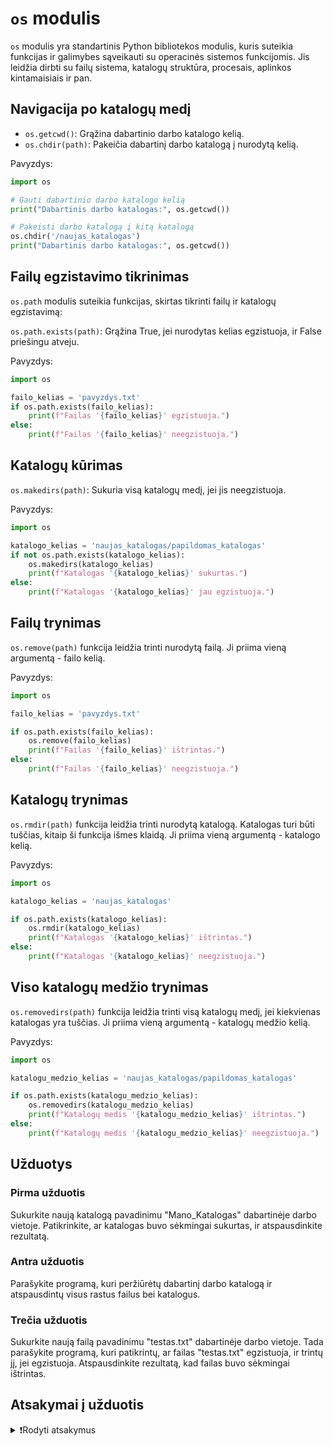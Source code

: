 # `os` modulis

`os` modulis yra standartinis Python bibliotekos modulis, kuris suteikia funkcijas ir galimybes sąveikauti su operacinės sistemos funkcijomis. Jis leidžia dirbti su failų sistema, katalogų struktūra, procesais, aplinkos kintamaisiais ir pan.

## Navigacija po katalogų medį

- `os.getcwd()`: Grąžina dabartinio darbo katalogo kelią.
- `os.chdir(path)`: Pakeičia dabartinį darbo katalogą į nurodytą kelią.

Pavyzdys:

```Python
import os

# Gauti dabartinio darbo katalogo kelią
print("Dabartinis darbo katalogas:", os.getcwd())

# Pakeisti darbo katalogą į kitą katalogą
os.chdir('/naujas_katalogas')
print("Dabartinis darbo katalogas:", os.getcwd())
```

## Failų egzistavimo tikrinimas

`os.path` modulis suteikia funkcijas, skirtas tikrinti failų ir katalogų egzistavimą:

`os.path.exists(path)`: Grąžina True, jei nurodytas kelias egzistuoja, ir False priešingu atveju.

Pavyzdys:

```Python
import os

failo_kelias = 'pavyzdys.txt'
if os.path.exists(failo_kelias):
    print(f"Failas '{failo_kelias}' egzistuoja.")
else:
    print(f"Failas '{failo_kelias}' neegzistuoja.")
```

## Katalogų kūrimas

`os.makedirs(path)`: Sukuria visą katalogų medį, jei jis neegzistuoja.

Pavyzdys:

```Python
import os

katalogo_kelias = 'naujas_katalogas/papildomas_katalogas'
if not os.path.exists(katalogo_kelias):
    os.makedirs(katalogo_kelias)
    print(f"Katalogas '{katalogo_kelias}' sukurtas.")
else:
    print(f"Katalogas '{katalogo_kelias}' jau egzistuoja.")
```

## Failų trynimas

`os.remove(path)` funkcija leidžia trinti nurodytą failą. Ji priima vieną argumentą - failo kelią.

Pavyzdys:

```Python
import os

failo_kelias = 'pavyzdys.txt'

if os.path.exists(failo_kelias):
    os.remove(failo_kelias)
    print(f"Failas '{failo_kelias}' ištrintas.")
else:
    print(f"Failas '{failo_kelias}' neegzistuoja.")
```

## Katalogų trynimas

`os.rmdir(path)` funkcija leidžia trinti nurodytą katalogą. Katalogas turi būti tuščias, kitaip ši funkcija išmes klaidą. Ji priima vieną argumentą - katalogo kelią.

Pavyzdys:

```Python
import os

katalogo_kelias = 'naujas_katalogas'

if os.path.exists(katalogo_kelias):
    os.rmdir(katalogo_kelias)
    print(f"Katalogas '{katalogo_kelias}' ištrintas.")
else:
    print(f"Katalogas '{katalogo_kelias}' neegzistuoja.")
```

## Viso katalogų medžio trynimas

`os.removedirs(path)` funkcija leidžia trinti visą katalogų medį, jei kiekvienas katalogas yra tuščias. Ji priima vieną argumentą - katalogų medžio kelią.

Pavyzdys:

```Python
import os

katalogu_medzio_kelias = 'naujas_katalogas/papildomas_katalogas'

if os.path.exists(katalogu_medzio_kelias):
    os.removedirs(katalogu_medzio_kelias)
    print(f"Katalogų medis '{katalogu_medzio_kelias}' ištrintas.")
else:
    print(f"Katalogų medis '{katalogu_medzio_kelias}' neegzistuoja.")
```

## Užduotys

### Pirma užduotis

Sukurkite naują katalogą pavadinimu "Mano_Katalogas" dabartinėje darbo vietoje. Patikrinkite, ar katalogas buvo sėkmingai sukurtas, ir atspausdinkite rezultatą.

### Antra užduotis

Parašykite programą, kuri peržiūrėtų dabartinį darbo katalogą ir atspausdintų visus rastus failus bei katalogus.

### Trečia užduotis

Sukurkite naują failą pavadinimu "testas.txt" dabartinėje darbo vietoje. Tada parašykite programą, kuri patikrintų, ar failas "testas.txt" egzistuoja, ir trintų jį, jei egzistuoja. Atspausdinkite rezultatą, kad failas buvo sėkmingai ištrintas.

## Atsakymai į užduotis

<details><summary>❗Rodyti atsakymus</summary>
<br>
<details>
<summary>Pirma užduotis</summary>
<hr>

```Python
import os

katalogo_kelias = "Mano_Katalogas"

if not os.path.exists(katalogo_kelias):
    os.makedirs(katalogo_kelias)
    print(f"Katalogas '{katalogo_kelias}' sukurtas.")
else:
    print(f"Katalogas '{katalogo_kelias}' jau egzistuoja.")
```

</details>
<details>
<summary>Antra užduotis</summary>
<hr>

```Python
import os

dabartinis_katalogas = os.getcwd()
print(f"Dabartinis katalogas: {dabartinis_katalogas}")

print("Failai ir katalogai:")
for elementas in os.listdir(dabartinis_katalogas):
    print(elementas)
```

</details>
<details>
<summary>Trečia užduotis</summary>
<hr>

```Python
import os

failo_kelias = "testas.txt"

# Sukurkite failą
with open(failo_kelias, "w") as f:
    f.write("Tai yra testinis failas.")

# Patikrinkite, ar failas egzistuoja, ir trinkite jį
if os.path.exists(failo_kelias):
    os.remove(failo_kelias)
    print(f"Failas '{failo_kelias}' ištrintas.")
else:
    print(f"Failas '{failo_kelias}' neegzistuoja.")
```

</details>
</details>
